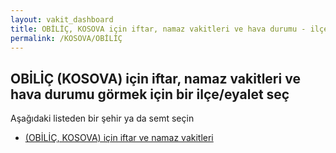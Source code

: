 ```yaml
---
layout: vakit_dashboard
title: OBİLİÇ, KOSOVA için iftar, namaz vakitleri ve hava durumu - ilçe/eyalet seç
permalink: /KOSOVA/OBİLİÇ
---
```


## OBİLİÇ (KOSOVA) için iftar, namaz vakitleri ve hava durumu  görmek için bir ilçe/eyalet seç

Aşağıdaki listeden bir şehir ya da semt seçin

* [ (OBİLİÇ, KOSOVA) için iftar ve namaz vakitleri](/KOSOVA/OBİLİÇ/)

<script type="text/javascript">
  var GLOBAL_COUNTRY = 'KOSOVA';
  var GLOBAL_CITY = 'OBİLİÇ';
  var GLOBAL_STATE = 'OBİLİÇ';
</script>

